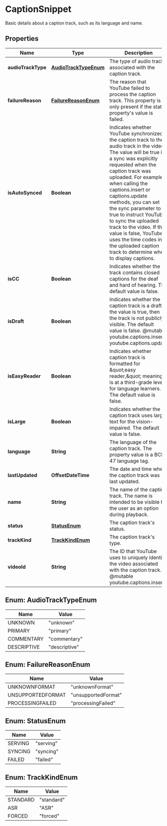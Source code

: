

# CaptionSnippet

Basic details about a caption track, such as its language and name.

## Properties

Name | Type | Description | Notes
------------ | ------------- | ------------- | -------------
**audioTrackType** | [**AudioTrackTypeEnum**](#AudioTrackTypeEnum) | The type of audio track associated with the caption track. |  [optional]
**failureReason** | [**FailureReasonEnum**](#FailureReasonEnum) | The reason that YouTube failed to process the caption track. This property is only present if the state property&#39;s value is failed. |  [optional]
**isAutoSynced** | **Boolean** | Indicates whether YouTube synchronized the caption track to the audio track in the video. The value will be true if a sync was explicitly requested when the caption track was uploaded. For example, when calling the captions.insert or captions.update methods, you can set the sync parameter to true to instruct YouTube to sync the uploaded track to the video. If the value is false, YouTube uses the time codes in the uploaded caption track to determine when to display captions. |  [optional]
**isCC** | **Boolean** | Indicates whether the track contains closed captions for the deaf and hard of hearing. The default value is false. |  [optional]
**isDraft** | **Boolean** | Indicates whether the caption track is a draft. If the value is true, then the track is not publicly visible. The default value is false. @mutable youtube.captions.insert youtube.captions.update |  [optional]
**isEasyReader** | **Boolean** | Indicates whether caption track is formatted for \&quot;easy reader,\&quot; meaning it is at a third-grade level for language learners. The default value is false. |  [optional]
**isLarge** | **Boolean** | Indicates whether the caption track uses large text for the vision-impaired. The default value is false. |  [optional]
**language** | **String** | The language of the caption track. The property value is a BCP-47 language tag. |  [optional]
**lastUpdated** | **OffsetDateTime** | The date and time when the caption track was last updated. |  [optional]
**name** | **String** | The name of the caption track. The name is intended to be visible to the user as an option during playback. |  [optional]
**status** | [**StatusEnum**](#StatusEnum) | The caption track&#39;s status. |  [optional]
**trackKind** | [**TrackKindEnum**](#TrackKindEnum) | The caption track&#39;s type. |  [optional]
**videoId** | **String** | The ID that YouTube uses to uniquely identify the video associated with the caption track. @mutable youtube.captions.insert |  [optional]



## Enum: AudioTrackTypeEnum

Name | Value
---- | -----
UNKNOWN | &quot;unknown&quot;
PRIMARY | &quot;primary&quot;
COMMENTARY | &quot;commentary&quot;
DESCRIPTIVE | &quot;descriptive&quot;



## Enum: FailureReasonEnum

Name | Value
---- | -----
UNKNOWNFORMAT | &quot;unknownFormat&quot;
UNSUPPORTEDFORMAT | &quot;unsupportedFormat&quot;
PROCESSINGFAILED | &quot;processingFailed&quot;



## Enum: StatusEnum

Name | Value
---- | -----
SERVING | &quot;serving&quot;
SYNCING | &quot;syncing&quot;
FAILED | &quot;failed&quot;



## Enum: TrackKindEnum

Name | Value
---- | -----
STANDARD | &quot;standard&quot;
ASR | &quot;ASR&quot;
FORCED | &quot;forced&quot;



